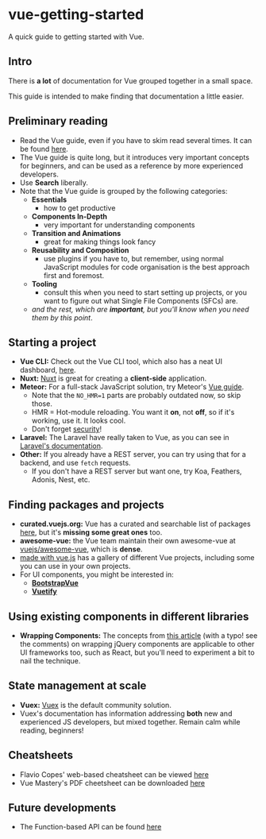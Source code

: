 # vue-getting-started
A quick guide to getting started with Vue.

## Intro
There is __a lot__ of documentation for Vue grouped together in a small space.

This guide is intended to make finding that documentation a little easier.

## Preliminary reading
* Read the Vue guide, even if you have to skim read several times.
It can be found [here](https://vuejs.org/v2/guide/index.html).
* The Vue guide is quite long, but it introduces very important concepts for beginners,
and can be used as a reference by more experienced developers.
* Use __Search__ liberally.
* Note that the Vue guide is grouped by the following categories:
  * __Essentials__
    - how to get productive
  * __Components In-Depth__
    - very important for understanding components
  * __Transition and Animations__
    - great for making things look fancy
  * __Reusability and Composition__
    - use plugins if you have to, but remember, using normal JavaScript modules for code organisation is the best approach first and foremost.
  * __Tooling__
    - consult this when you need to start setting up projects, or you want to figure out what Single File Components (SFCs) are.
  * _and the rest, which are __important__, but you'll know when you need them by this point_.


## Starting a project

* __Vue CLI:__ Check out the Vue CLI tool, which also has a neat UI dashboard, [here](https://cli.vuejs.org).
* __Nuxt:__ [Nuxt](https://nuxtjs.org) is great for creating a __client-side__ application.
* __Meteor:__ For a full-stack JavaScript solution, try Meteor's [Vue guide](https://guide.meteor.com/vue.html).
  * Note that the `NO_HMR=1` parts are probably outdated now, so skip those.
  * HMR = Hot-module reloading. You want it **on**, not **off**, so if it's working, use it. It looks cool.
  * Don't forget [security](https://guide.meteor.com/security.html#checklist)!
* __Laravel:__ The Laravel have really taken to Vue, as you can see in [Laravel's documentation](https://laravel.com/docs/5.8/frontend#writing-vue-components).
* __Other:__ If you already have a REST server, you can try using that for a backend, and use `fetch` requests.
  * If you don't have a REST server but want one, try Koa, Feathers, Adonis, Nest, etc.
  

## Finding packages and projects

* __curated.vuejs.org:__ Vue has a curated and searchable list of packages [here](https://curated.vuejs.org), but it's __missing some great ones__ too.
* __awesome-vue:__ the Vue team maintain their own awesome-vue at [vuejs/awesome-vue](https://github.com/vuejs/awesome-vue), which is __dense__.
* [made with vue.js](https://madewithvuejs.com) has a gallery of different Vue projects, including some you can use in your own projects.
* For UI components, you might be interested in:
  * __[BootstrapVue](https://bootstrap-vue.js.org)__
  * __[Vuetify](https://vuetifyjs.com/en/)__
  
  
## Using existing components in different libraries
* __Wrapping Components:__ The concepts from [this article](https://vuejsdevelopers.com/2017/05/20/vue-js-safely-jquery-plugin/) (with a typo! see the comments) on wrapping jQuery components are applicable to other UI frameworks too, such as React, but you'll need to experiment a bit to nail the technique.

## State management at scale

* __Vuex:__ [Vuex](https://vuex.vuejs.org) is the default community solution.
* Vuex's documentation has information addressing __both__ new and experienced JS developers,
but mixed together. Remain calm while reading, beginners!


## Cheatsheets

* Flavio Copes' web-based cheatsheet can be viewed [here](https://flaviocopes.com/vue-cheat-sheet/)
* Vue Mastery's PDF cheetsheet can be downloaded [here](https://www.vuemastery.com/vue-cheat-sheet/)


## Future developments

* The Function-based API can be found [here](https://github.com/vuejs/vue-function-api)
